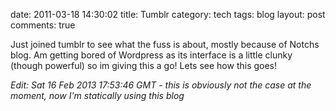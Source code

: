 date: 2011-03-18 14:30:02
title: Tumblr
category: tech
tags: blog
layout: post
comments: true



Just joined tumblr to see what the fuss is about, mostly because of Notchs blog. Am getting bored of Wordpress as its interface is a little clunky (though powerful) so im giving this a go!
Lets see how this goes!

*Edit: Sat 16 Feb 2013 17:53:46 GMT - this is obviously not the case at the moment, now I'm statically using this blog*

